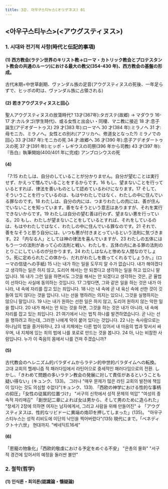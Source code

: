 ```yaml
---
title: 3강. 아우구스티누스(オリゲネス) 01
---
```


\<아우구스티누스\>(<アウグスティヌス>)  
---
### 1. 시대와 전기적 사항(時代と伝記的事項)
#### (1) 西方教会(ラテン世界のキリスト教→ローマ・カトリック教会とプロテスタント教会の共通のルーツ)における最大の教父(354-430 年)、西方教会の基盤の形成。
古代末期=中世草創期、ヴァンダル族の足音(アウグスティヌスの死後、一年足らずで、ヒッポの町は、ヴァンダル族に占領される)
#### (2) 若きアウグスティヌスと回心
聖人アウグスティヌスの放蕩時代?
13才(367年):タガステ(故郷) → マダウラ
16-17 才:カルタゴ(学生時代)、或る女性と出会い・同棲、マニ教に接近
18 才:息子誕生(アデオダートゥス)
29 才(383 年):ローマへ
30 才(384 年):ミラノへ
31 才:母モニカ、ミラノへ。女性との別れ(アフリカへ、修道女となった?)
ミラノでの回心
33 才(387 年):モニカの死
34 才:故郷へ
36 才(390 年):息子アデオダートゥスの死
37 才(391 年):ヒッポ・レギウスの司祭(396 年から司教)
43 才(397 年):『告白』執筆開始(400/401 年に完成)
アンブロシウスの死

#### (4)
「7:15 わたしは、自分のしていることが分かりません。自分が望むことは実行せず、かえって憎んでいることをするからです。16 もし、望まないことを行っているとすれば、律法を善いものとして認めているわけになります。17 そして、そういうことを行っているのは、もはやわたしではなく、わたしの中に住んでいる罪なのです。18 わたしは、自分の内には、つまりわたしの肉には、善が住んでいないことを知っています。善をなそうという意志はありますが、それを実行できないからです。19 わたしは自分の望む善は行わず、望まない悪を行っている。20 もし、わたしが望まないことをしているとすれば、それをしているのは、もはやわたしではなく、わたしの中に住んでいる罪なのです。21 それで、善をなそうと思う自分には、いつも悪が付きまとっているという法則に気づきます。22 「内なる人」としては神の律法を喜んでいますが、23 わたしの五体にはもう一つの法則があって心の法則と戦い、わたしを、五体の内にある罪の法則のとりこにしているのが分かります。24 わたしはなんと惨めな人間なのでしょう。死に定められたこの体から、だれがわたしを救ってくれるでしょうか。」(ローマの信徒への手紙)
15 나는 내가 하는 일을 도무지 알 수가 없습니다. 내가 해야겠다고 생각하는 일은 하지 않고, 도리어 해서는 안 되겠다고 생각하는 일을 하고 있으니 말입니다. 16 내가 그런 일을 하면서도 그것을 해서는 안 되겠다고 생각하는 것은, 곧 율법이 선하다는 사실에 동의하는 것입니다. 17 그렇다면, 그와 같은 일을 하는 것은 내가 아니라, 내 속에 자리를 잡고 있는 죄입니다. 18 나는 내 속에 곧 내 육신 속에 선한 것이 깃들여 있지 않다는 것을 압니다. 나는 선을 행하려는 의지는 있으나, 그것을 실행하지는 않으니 말입니다. 19 나는 내가 원하는 선한 일은 하지 않고, 도리어 원하지 않는 악한 일을 합니다. 20 내가 해서는 안 되는 것을 하면, 그것을 하는 것은 내가 아니라, 내 속에 자리를 잡고 있는 죄입니다. 21 여기에서 나는 법칙 하나를 발견하였습니다. 곧 나는 선을 행하려고 하는데, 그러한 나에게 악이 붙어 있다는 것입니다. 22 나는 속사람으로는 하나님의 법을 즐거워하나, 23 내 지체에는 다른 법이 있어서 내 마음의 법과 맞서서 싸우며, 내 지체에 있는 죄의 법에 나를 포로로 만드는 것을 봅니다. 24 아, 나는 비참한 사람입니다. 누가 이 죽음의 몸에서 나를 건져 주겠습니까?

#### (5)
古代教会のヘレニズム的パラダイムからラテン的中世的パラダイムへの転換。
고대 교회의 헬레니즘 적 패러다임에서 라틴어으로 중세적인 패러다임으로의 전환.
しかし、「きわめて問題の多いラテン教会の発展に対して責任があるということも疑い得ない」(キュンク、133)。
그러나 "매우 문제가 많은 라틴 교회의 발전에 책임이 있다는 것도 의심할 수없다"(キュンク、133).
「西欧の神学における性的な事柄の抑圧」「女性の従属的位置づけ」
"서구의 신학에서 성적 문제의 억압" "여성의 종속적 자리매김"
「創世記二章によれば女は男から、そして男のために造られた」
"창세기 2장에 의하면 여자는 남자에게서, 그리고 사람을 위해 만들어진"
↓
「アウグスティヌスは、性的なリビドーに異端の烙印を押してしまった」(135)。
"아우구스티누스는 성적 리비도에 이단의 낙인을 찍어버렸다"(135)
現代にまで。「ベネディクト十六世」
현대까지. "베네딕트16세"

#### (6)
「恩寵の物象化」「西欧的敬虔における予定をめぐる不安」
"은총의 물화" "서구적 경건에 있어서의 예정을 둘러싼 불안"

### 2. 철학(哲学)
#### (1) 인식론・회의론(認識論・懐疑論)
